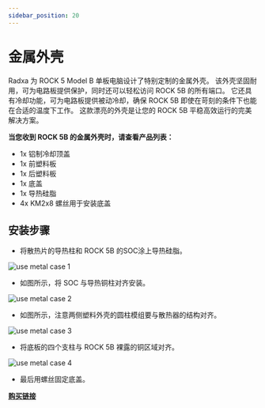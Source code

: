 ```yaml
---
sidebar_position: 20
---
```


# 金属外壳

Radxa 为 ROCK 5 Model B 单板电脑设计了特别定制的金属外壳。 该外壳坚固耐用，可为电路板提供保护，同时还可以轻松访问 ROCK 5B 的所有端口。 它还具有冷却功能，可为电路板提供被动冷却，确保 ROCK 5B 即使在苛刻的条件下也能在合适的温度下工作。 这款漂亮的外壳是让您的 ROCK 5B 平稳高效运行的完美解决方案。

**当您收到 ROCK 5B 的金属外壳时，请查看产品列表：**

- 1x 铝制冷却顶盖
- 1x 前塑料板
- 1x 后塑料板
- 1x 底盖
- 1x 导热硅脂
- 4x KM2x8 螺丝用于安装底盖

## 安装步骤

- 将散热片的导热柱和 ROCK 5B 的SOC涂上导热硅脂。

<img src="/img/accessories/use-metal-case-1.webp" alt="use metal case 1" />

- 如图所示，将 SOC 与导热铜柱对齐安装。

<img src="/img/accessories/use-metal-case-2.webp" alt="use metal case 2" />

- 如图所示，注意两侧塑料外壳的圆柱模组要与散热器的结构对齐。

<img src="/img/accessories/use-metal-case-3.webp" alt="use metal case 3" />

- 将底板的四个支柱与 ROCK 5B 裸露的铜区域对齐。

<img src="/img/accessories/use-metal-case-4.webp" alt="use metal case 4" />

- 最后用螺丝固定底盖。

[**购买链接**](https://radxa.com/products/accessories/rock5b-metal-case#buy)
